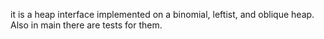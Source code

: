 it is a heap interface implemented on a binomial, leftist, and oblique heap. Also in main there are tests for them.
